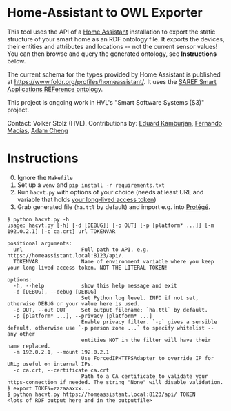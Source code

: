 # Home-Assistant to OWL Exporter

This tool uses the API of a [Home Assistant](https://www.home-assistant.io) installation to export the static structure of your smart home as an RDF ontology file. It exports the devices, their entities and attributes and locations -- not the current sensor values! You can then browse and query the generated ontology, see **Instructions** below.

The current schema for the types provided by Home Assistant is published at https://www.foldr.org/profiles/homeassistant/. It uses the [SAREF Smart Applications REFerence ontology](https://saref.etsi.org/core/).

This project is ongoing work in HVL's "Smart Software Systems (S3)" project. 

Contact: Volker Stolz (HVL).
Contributions by: [Eduard Kamburjan](https://github.com/Edkamb), [Fernando Macías](https://github.com/femaciasg), [Adam Cheng](https://github.com/adamchengtkc)

# Instructions

0. Ignore the `Makefile`
1. Set up a `venv` and `pip install -r requirements.txt`
2. Run `hacvt.py` with options of your choice (needs at least URL and variable that holds [your long-lived access token](https://developers.home-assistant.io/docs/auth_api/#long-lived-access-token))
3. Grab generated file (`ha.ttl` by default) and import e.g. into [Protégé](https://protege.stanford.edu).

```
$ python hacvt.py -h
usage: hacvt.py [-h] [-d [DEBUG]] [-o OUT] [-p [platform* ...]] [-m 192.0.2.1] [-c ca.crt] url TOKENVAR

positional arguments:
  url                   Full path to API, e.g. https://homeassistant.local:8123/api/.
  TOKENVAR              Name of environment variable where you keep your long-lived access token. NOT THE LITERAL TOKEN!

options:
  -h, --help            show this help message and exit
  -d [DEBUG], --debug [DEBUG]
                        Set Python log level. INFO if not set, otherwise DEBUG or your value here is used.
  -o OUT, --out OUT     Set output filename; `ha.ttl` by default.
  -p [platform* ...], --privacy [platform* ...]
                        Enable privacy filter. `-p` gives a sensible default, otherwise use `-p person zone ...` to specify whitelist -- any other
                        entities NOT in the filter will have their name replaced.
  -m 192.0.2.1, --mount 192.0.2.1
                        Use ForcedIPHTTPSAdapter to override IP for URL; useful on internal IPs.
  -c ca.crt, --certificate ca.crt
                        Path to a CA certificate to validate your https-connection if needed. The string "None" will disable validation.
$ export TOKEN=zzzaaaxxx...
$ python hacvt.py https://homeassistant.local:8123/api/ TOKEN
<lots of RDF output here and in the outputfile>
```
